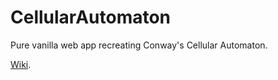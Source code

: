 # CellularAutomaton

Pure vanilla web app recreating Conway's Cellular Automaton.

<a href="https://en.wikipedia.org/wiki/Conway%27s_Game_of_Life">Wiki</a>.
